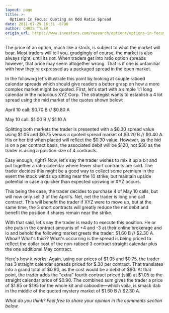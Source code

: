 ```yaml
---
layout: page
title: >-
  Options In Focus: Quoting an Odd Ratio Spread
date: 2011-07-29 16:31 -0700
author: CHRIS TYLER
origin_url: https://www.investors.com/research/options/options-in-focus-quoting-an-odd-ratio-spread/
---
```






The price of an option, much like a stock, is subject to what the market will bear. Most traders will tell you, grudgingly of course, the market is also always right, until its not. When traders get into ratio option spreads however, that price may seem altogether wrong. That is if one is unfamiliar with how they're expressed as a packaged spread in the open market. 

  

In the following let's illustrate this point by looking at couple ratioed calendar spreads which should give readers a better grasp on how a more complex market might be quoted. First, let's start with a simple 1:1 long calendar in the notorious XYZ Corp. The strategist wants to establish a 4 lot spread using the mid market of the quotes shown below:

  

April 10 call: $0.70 B // $0.80 A

  

May 10 call: $1.00 B // $1.10 A

  

Splitting both markets the trader is presented with a $0.30 spread value using $1.05 and $0.75 versus a quoted spread market of $0.20 B // $0.40 A. His or her bid when placed will reflect the $0.30 value. However, as the bid is on a per contract basis, the associated debit will be $120, not $30 as the trader is using a position size of 4 contracts.

  

Easy enough, right? Now, let's say the trader wishes to mix it up a bit and put together a ratio calendar where fewer short contracts are sold. The trader decides this might be a good way to collect some premium in the event the stock winds up sitting near the 10 strike, but maintain upside potential in case a quicker than expected upswing in XYZ occurs.

  

This being the case, the trader decides to purchase 4 of May 10 calls, but will now only sell 3 of the April's. Net, net the trader is long one call contract. This will benefit the trader if XYZ were to move up, but at the same time, the 3 short contracts will greatly reduce the net debit and benefit the position if shares remain near the strike.

  

With that said, let's say the trader is ready to execute this position. He or she puts in the contract amounts of +4 and -3 at their online brokerage and lo and behold the following market greets the trader: $1.60 B // $2.30 A. Whoa!! What's this?? What's occurring is the spread is being priced to reflect the dollar cost of the non-ratioed 3 contract straight calendar plus the one additional May contract.

  

Here's how it works. Again, using our prices of $1.05 and $0.75, the trader has 3 straight calendar spreads priced for $.30 per contract. That translates into a grand total of $0.90, as the cost would be a debit of $90. At that point, the trader adds the "extra" fourth contract priced (still) at $1.05 to the straight calendar price of $0.90. The combined sum gives the trader a price of $1.95 or $195 for the whole kit and caboodle—which voila, is smack dab in the middle of the quoted mystery market of $1.60 B // $2.30 A.

  

*What do you think? Feel free to share your opinion in the comments section below.*




